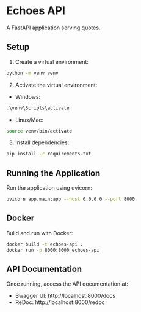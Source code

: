 # Echoes API

A FastAPI application serving quotes.

## Setup

1. Create a virtual environment:
```bash
python -m venv venv
```

2. Activate the virtual environment:
- Windows:
```powershell
.\venv\Scripts\activate
```
- Linux/Mac:
```bash
source venv/bin/activate
```

3. Install dependencies:
```bash
pip install -r requirements.txt
```

## Running the Application

Run the application using uvicorn:
```bash
uvicorn app.main:app --host 0.0.0.0 --port 8000
```

## Docker

Build and run with Docker:
```bash
docker build -t echoes-api .
docker run -p 8000:8000 echoes-api
```

## API Documentation

Once running, access the API documentation at:
- Swagger UI: http://localhost:8000/docs
- ReDoc: http://localhost:8000/redoc
